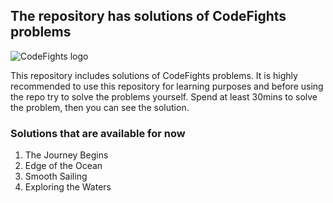 ## The repository has solutions of CodeFights problems 

![CodeFights logo](http://joshalling.com/wp-content/uploads/2016/10/Codefights.png)

This repository includes solutions of CodeFights problems. It is highly recommended to use this repository for learning purposes and before using the repo try to solve the problems yourself. Spend at least 30mins to solve the problem, then you can see the solution.

### Solutions that are available for now

1. The Journey Begins
2. Edge of the Ocean
3. Smooth Sailing
4. Exploring the Waters
